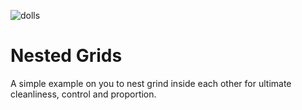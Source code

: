 ![dolls](https://media.giphy.com/media/ywDAO6ONmOSVG/giphy.gif)
# Nested Grids
A simple example on you to nest grind inside each other for ultimate cleanliness, control
 and proportion.
